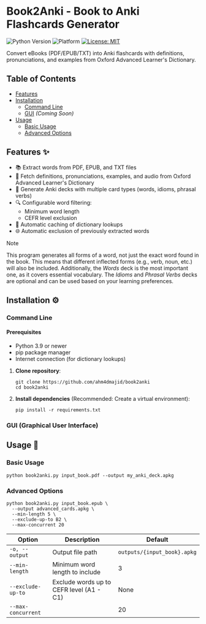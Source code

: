 # Book2Anki - Book to Anki Flashcards Generator

![Python Version](https://img.shields.io/badge/python-3.9%2B-blue)
![Platform](https://img.shields.io/badge/platform-Windows%20%7C%20Linux%20%7C%20macOS-lightgrey)
[![License: MIT](https://img.shields.io/badge/License-MIT-yellow.svg)](https://opensource.org/licenses/MIT)

Convert eBooks (PDF/EPUB/TXT) into Anki flashcards with definitions, pronunciations, and examples from Oxford Advanced Learner's Dictionary.


## Table of Contents
- [Features](#features-)
- [Installation](#installation)
  - [Command Line](#command-line)
  - [GUI](#gui-graphical-user-interface) *(Coming Soon)*
- [Usage](#usage-)
  - [Basic Usage](#basic-usage)
  - [Advanced Options](#advanced-options)


## Features ✨
- 📚 Extract words from PDF, EPUB, and TXT files
- 🏫 Fetch definitions, pronunciations, examples, and audio from Oxford Advanced Learner's Dictionary
- 🎴 Generate Anki decks with multiple card types (words, idioms, phrasal verbs)
- 🔍 Configurable word filtering:
  - Minimum word length
  - CEFR level exclusion
- 📁 Automatic caching of dictionary lookups
- 🌐 Automatic exclusion of previously extracted words

> [!NOTE]
> This program generates all forms of a word, not just the exact word found in the book. This means that different inflected forms (e.g., verb, noun, etc.) will also be included.
> Additionally, the *Words* deck is the most important one, as it covers essential vocabulary. The *Idioms* and *Phrasal Verbs* decks are optional and can be used based on your learning preferences.

## Installation ⚙️

### Command Line
#### Prerequisites
- Python 3.9 or newer
- pip package manager
- Internet connection (for dictionary lookups)

1. **Clone repository**:
   ```
   git clone https://github.com/ahm4dmajid/book2anki
   cd book2anki
   ```
   
2. **Install dependencies** (Recommended: Create a virtual environment):
    ```
    pip install -r requirements.txt
    ```
### GUI (Graphical User Interface)


## Usage 🚀
### Basic Usage
```
python book2anki.py input_book.pdf --output my_anki_deck.apkg
```

### Advanced Options
```
python book2anki.py input_book.epub \
  --output advanced_cards.apkg \
  --min-length 5 \
  --exclude-up-to B2 \
  --max-concurrent 20
```


| Option |	Description | Default |
| ------ | ------------ | ------- |
| `-o, --output` |	Output file path |	`outputs/{input_book}.apkg` |
| `--min-length` |	Minimum word length to include |	3 |
| `--exclude-up-to` |	Exclude words up to CEFR level (A1 - C1)	| None |
| `--max-concurrent` | | 20 |


